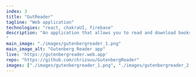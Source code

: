 ```yaml
---
index: 3
title: "GutReader"
tagline: "Web application"
technologies: "react, chakraUI, firebase"
description: "An application that allows you to read and download books from the gutenberg project library. It has features like saving your favorite books or searching the library by book name. The main goal of this project was to use authorization from Firebase, as well as to use their database - Firestore.
"
main_image: "./images/gutenbergreader_1.png"
main_image_alt: "Gutenberg Reader app"
live: 'https://gutenbergreader.web.app'
repo: "https://github.com/chrizuuu/GutenbergReader"
images: ["./images/gutenbergreader_1.png", "./images/gutenbergreader_2.png","./images/gutenbergreader_3.png","./images/gutenbergreader_4.png"]
---
```


